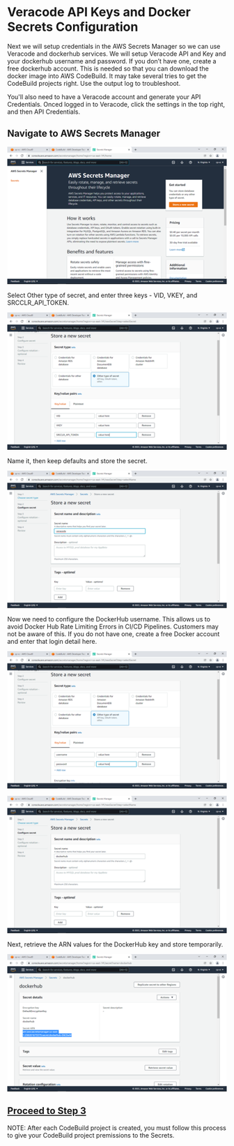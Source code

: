 # Veracode API Keys and Docker Secrets Configuration

Next we will setup credentials in the AWS Secrets Manager so we can use Veracode and dockerhub services. We will setup Veracode API and Key and your dockerhub username and password. If you don’t have one, create a free dockerhub account. This is needed so that you can download the docker image into AWS CodeBuild.  It may take several tries to get the CodeBuild projects right. Use the output log to troubleshoot.

You'll also need to have a Veracode account and generate your API Credentials.  Onced logged in to Veracode, click the settings in the top right, and then API Credentials.

## Navigate to AWS Secrets Manager

![AWS Code](images/1-secrets.png)

Select Other type of secret, and enter three keys - VID, VKEY, and SRCCLR_API_TOKEN.

![AWS Code](images/2-secrets.png)

Name it, then keep defaults and store the secret.

![AWS Code](images/3-secrets.png)

Now we need to configure the DockerHub username. This allows us to avoid Docker Hub Rate Limiting Errors in CI/CD Pipelines. Customers may not be aware of this.  If you do not have one, create a free Docker account and enter that login detail here.

![AWS Code](images/4-secrets.png)

![AWS Code](images/5-secrets.png)

Next, retrieve the ARN values for the DockerHub key and store temporarily.

![AWS Code](images/6-secrets.png)


## [Proceed to Step  3](3-SecretsPermissions)

NOTE: After each CodeBuild project is created, you must follow this process to give your CodeBuild project premissions to the Secrets.